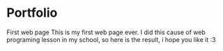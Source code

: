 # Portfolio
First web page
This is my first web page ever. I did this cause of web programing lesson in my school, so here is the result, i hope you like it :3
